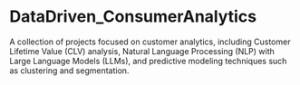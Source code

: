 # DataDriven_ConsumerAnalytics
A collection of projects focused on customer analytics, including Customer Lifetime Value (CLV) analysis, Natural Language Processing (NLP) with Large Language Models (LLMs), and predictive modeling techniques such as clustering and segmentation.
